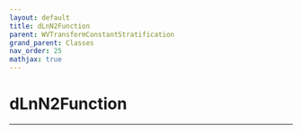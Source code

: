 ```yaml
---
layout: default
title: dLnN2Function
parent: WVTransformConstantStratification
grand_parent: Classes
nav_order: 25
mathjax: true
---
```


#  dLnN2Function




---

